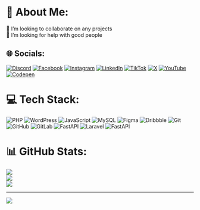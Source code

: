 # 💫 About Me:
👯 I’m looking to collaborate on any projects<br>🤝 I’m looking for help with good people<br>


## 🌐 Socials:
[![Discord](https://img.shields.io/badge/Discord-%237289DA.svg?logo=discord&logoColor=white)](https://discord.gg/Rezamousakhani) [![Facebook](https://img.shields.io/badge/Facebook-%231877F2.svg?logo=Facebook&logoColor=white)](https://facebook.com/Rezamousakhani) [![Instagram](https://img.shields.io/badge/Instagram-%23E4405F.svg?logo=Instagram&logoColor=white)](https://instagram.com/Reza_mousakhani80) [![LinkedIn](https://img.shields.io/badge/LinkedIn-%230077B5.svg?logo=linkedin&logoColor=white)](https://linkedin.com/in/Rezamousakhani) [![TikTok](https://img.shields.io/badge/TikTok-%23000000.svg?logo=TikTok&logoColor=white)](https://tiktok.com/@Rezamousakhani) [![X](https://img.shields.io/badge/X-black.svg?logo=X&logoColor=white)](https://x.com/Rezamousakhani) [![YouTube](https://img.shields.io/badge/YouTube-%23FF0000.svg?logo=YouTube&logoColor=white)](https://youtube.com/@Rezamousakhani) [![Codepen](https://img.shields.io/badge/Codepen-000000?style=for-the-badge&logo=codepen&logoColor=white)](https://codepen.io/Rezamousakhani) 

# 💻 Tech Stack:
![PHP](https://img.shields.io/badge/php-%23777BB4.svg?style=for-the-badge&logo=php&logoColor=white) ![WordPress](https://img.shields.io/badge/WordPress-%23117AC9.svg?style=for-the-badge&logo=WordPress&logoColor=white) ![JavaScript](https://img.shields.io/badge/javascript-%23323330.svg?style=for-the-badge&logo=javascript&logoColor=%23F7DF1E) ![MySQL](https://img.shields.io/badge/mysql-4479A1.svg?style=for-the-badge&logo=mysql&logoColor=white) ![Figma](https://img.shields.io/badge/figma-%23F24E1E.svg?style=for-the-badge&logo=figma&logoColor=white) ![Dribbble](https://img.shields.io/badge/Dribbble-EA4C89?style=for-the-badge&logo=dribbble&logoColor=white) ![Git](https://img.shields.io/badge/git-%23F05033.svg?style=for-the-badge&logo=git&logoColor=white) ![GitHub](https://img.shields.io/badge/github-%23121011.svg?style=for-the-badge&logo=github&logoColor=white) ![GitLab](https://img.shields.io/badge/gitlab-%23181717.svg?style=for-the-badge&logo=gitlab&logoColor=white) ![FastAPI](https://img.shields.io/badge/FastAPI-005571?style=for-the-badge&logo=fastapi) ![Laravel](https://img.shields.io/badge/laravel-%23FF2D20.svg?style=for-the-badge&logo=laravel&logoColor=white) ![FastAPI](https://img.shields.io/badge/FastAPI-005571?style=for-the-badge&logo=fastapi)
# 📊 GitHub Stats:
![](https://github-readme-stats.vercel.app/api?username=Rezamousakhani&theme=ayu-mirage&hide_border=false&include_all_commits=false&count_private=false)<br/>
![](https://github-readme-streak-stats.herokuapp.com/?user=Rezamousakhani&theme=ayu-mirage&hide_border=false)<br/>
![](https://github-readme-stats.vercel.app/api/top-langs/?username=Rezamousakhani&theme=ayu-mirage&hide_border=false&include_all_commits=false&count_private=false&layout=compact)

---
[![](https://visitcount.itsvg.in/api?id=Rezamousakhani&icon=4&color=2)](https://visitcount.itsvg.in)

<!-- Proudly created with GPRM ( https://gprm.itsvg.in ) -->
